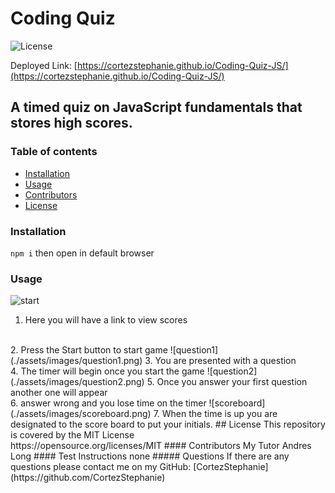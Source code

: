 
#  Coding Quiz
![License](https://img.shields.io/badge/License-MIT-yellow.svg)

Deployed Link: [https://cortezstephanie.github.io/Coding-Quiz-JS/](https://cortezstephanie.github.io/Coding-Quiz-JS/)
##  A timed quiz on JavaScript fundamentals that stores high scores.
### Table of contents
- [Installation](#installation)
- [Usage](#usage)
- [Contributors](#contributors)
- [License](#license)
### Installation
```npm i``` then open in default browser
### Usage
![start](./assets/images/start.png)
1. Here you will have a link to view scores
<br>
2. Press the Start button to start game
![question1](./assets/images/question1.png)
3. You are presented with a question 
<br>
4. The timer will begin once you start the game
![question2](./assets/images/question2.png)
5. Once you answer your first question another one will appear
<br>
6. answer wrong and you lose time on the timer
![scoreboard](./assets/images/scoreboard.png)
7. When the time is up you are designated to the score board to put your initials.
## License
This repository is covered by the MIT License  <br> 
https://opensource.org/licenses/MIT
#### Contributors
My Tutor Andres Long
#### Test Instructions
none
##### Questions
If there are any questions please contact me on my GitHub: [CortezStephanie](https://github.com/CortezStephanie)
